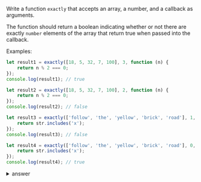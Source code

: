 
Write a function `exactly` that accepts an array, a number, and a callback as arguments. 

The function should return a boolean indicating whether or not there are exactly `number` elements of the array that return true when passed into the callback.

Examples:

```js
let result1 = exactly([18, 5, 32, 7, 100], 3, function (n) {
    return n % 2 === 0;
});
console.log(result1); // true

let result2 = exactly([18, 5, 32, 7, 100], 2, function (n) {
    return n % 2 === 0;
});
console.log(result2); // false

let result3 = exactly(['follow', 'the', 'yellow', 'brick', 'road'], 1, function (str) {
    return str.includes('x');
});
console.log(result3); // false

let result4 = exactly(['follow', 'the', 'yellow', 'brick', 'road'], 0, function (str) {
    return str.includes('x');
});
console.log(result4); // true
```



<details>

  <summary>answer</summary>
  
  ```js
  let exactly = function(array, number, cb) {
      let counter = 0;
      for (let i=0;i<array.length;i++) {
          let el = array[i];
          if (cb(el)===true) {
              counter++;
          }
      }
      return counter === number;
  };
  
  ```
</details>
